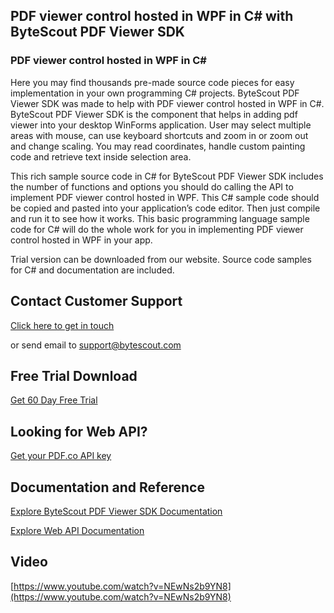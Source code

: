 ## PDF viewer control hosted in WPF in C# with ByteScout PDF Viewer SDK

### PDF viewer control hosted in WPF in C#

Here you may find thousands pre-made source code pieces for easy implementation in your own programming C# projects. ByteScout PDF Viewer SDK was made to help with PDF viewer control hosted in WPF in C#. ByteScout PDF Viewer SDK is the component that helps in adding pdf viewer into your desktop WinForms application. User may select multiple areas with mouse, can use keyboard shortcuts and zoom in or zoom out and change scaling. You may read coordinates, handle custom painting code and retrieve text inside selection area.

This rich sample source code in C# for ByteScout PDF Viewer SDK includes the number of functions and options you should do calling the API to implement PDF viewer control hosted in WPF. This C# sample code should be copied and pasted into your application’s code editor. Then just compile and run it to see how it works. This basic programming language sample code for C# will do the whole work for you in implementing PDF viewer control hosted in WPF in your app.

Trial version can be downloaded from our website. Source code samples for C# and documentation are included.

## Contact Customer Support

[Click here to get in touch](https://bytescout.zendesk.com/hc/en-us/requests/new?subject=ByteScout%20PDF%20Viewer%20SDK%20Question)

or send email to [support@bytescout.com](mailto:support@bytescout.com?subject=ByteScout%20PDF%20Viewer%20SDK%20Question) 

## Free Trial Download

[Get 60 Day Free Trial](https://bytescout.com/download/web-installer?utm_source=github-readme)

## Looking for Web API? 

[Get your PDF.co API key](https://pdf.co/documentation/api?utm_source=github-readme)

## Documentation and Reference

[Explore ByteScout PDF Viewer SDK Documentation](https://bytescout.com/documentation/index.html?utm_source=github-readme)

[Explore Web API Documentation](https://pdf.co/documentation/api?utm_source=github-readme)

## Video

[https://www.youtube.com/watch?v=NEwNs2b9YN8](https://www.youtube.com/watch?v=NEwNs2b9YN8)